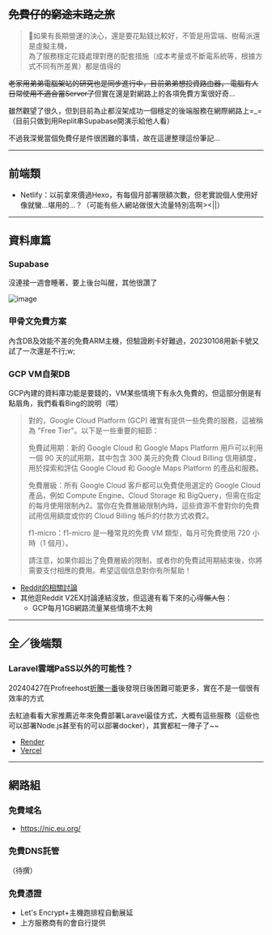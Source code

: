 ## ~~免費仔的窮途末路之旅~~
>💭如果有長期營運的決心，還是要花點錢比較好，不管是用雲端、樹莓派還是虛擬主機，<br>為了服務穩定花錢處理對應的配套措施（成本考量或不斷電系統等，根據方式不同有所差異）都是值得的

~~老家用弟弟電腦架站的研究也是同步進行中，目前弟弟想投資路由器， 電腦有人日常使用不適合當Server了~~但實在還是對網路上的各項免費方案很好奇...

雖然觀望了很久，但到目前為止都沒架成功一個穩定的後端服務在網際網路上=_=（目前只做到用Replit串Supabase開演示給他人看）

不過我深覺當個免費仔是件很困難的事情，故在這邊整理這份筆記...

***
## 前端類
- Netlify：以前拿來價過Hexo，有每個月部署限額次數，但老實說個人使用好像就蠻...堪用的...？（可能有些人網站做很大流量特別高啊><||）

***
## 資料庫篇
### Supabase
沒連接一週會睡著，要上後台叫醒，其他很讚了

![image](https://github.com/x200706/Free-to-play-Adventure/assets/99391710/94674fe6-9eae-4595-8a7d-6e9ab4289649)

### 甲骨文免費方案
內含DB及效能不差的免費ARM主機，但驗證刷卡好難過，20230108用新卡號又試了一次還是不行;w;

### GCP VM自架DB
GCP內建的資料庫功能是要錢的，VM某些情境下有永久免費的，但這部分倒是有點眉角，我們看看Bing的說明（喂）
>對的，Google Cloud Platform (GCP) 確實有提供一些免費的服務，這被稱為 "Free Tier"。以下是一些重要的細節：
>
>免費試用期：新的 Google Cloud 和 Google Maps Platform 用戶可以利用一個 90 天的試用期，其中包含 300 美元的免費 Cloud Billing 信用額度，用於探索和評估 Google Cloud 和 Google Maps Platform 的產品和服務。
>
>免費層級：所有 Google Cloud 客戶都可以免費使用選定的 Google Cloud 產品，例如 Compute Engine、Cloud Storage 和 BigQuery，但需在指定的每月使用限制內2。當你在免費層級限制內時，這些資源不會對你的免費試用信用額度或你的 Cloud Billing 帳戶的付款方式收費2。
>
>f1-micro：f1-micro 是一種常見的免費 VM 類型，每月可免費使用 720 小時（1 個月）。
>
>請注意，如果你超出了免費層級的限制，或者你的免費試用期結束後，你將需要支付相應的費用。希望這個信息對你有所幫助！

- [Reddit的相關討論](https://www.reddit.com/r/googlecloud/comments/jocln7/is_google_compute_engine_free_tier_really_free/)
- 其他逛Reddit V2EX討論連結沒放，但這邊有看下來的心得~~懶人包~~：
  - GCP每月1GB網路流量某些情境不太夠

***
## 全／後端類
### Laravel雲端PaSS以外的可能性？
20240427在Profreehost[折騰一番](https://x200706.bearblog.dev/composer-install/)後發現日後困難可能更多，實在不是一個很有效率的方式

去紅迪看看大家推薦近年來免費部署Laravel最佳方式，大概有這些服務（這些也可以部署Node.js甚至有的可以部署docker），其實都紅一陣子了~~
- [Render](https://render.com/)
- [Vercel](https://vercel.com/)


***
## 網路組
### 免費域名
- <https://nic.eu.org/>

### 免費DNS託管
（待撰）

### 免費憑證
- Let's Encrypt+主機跑排程自動展延
- 上方服務商有的會自行提供
